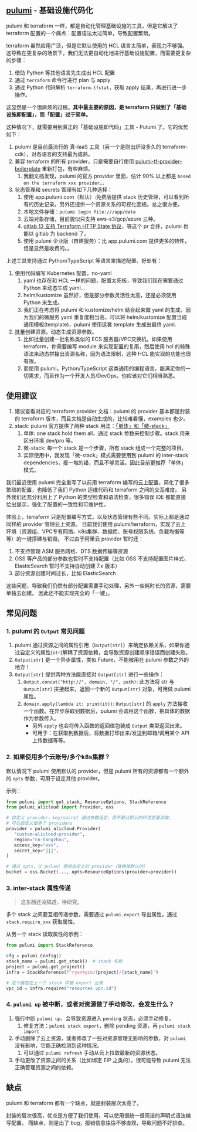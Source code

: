 
## [pulumi](https://github.com/pulumi/pulumi) - 基础设施代码化

pulumi 和 terraform 一样，都是自动化管理基础设施的工具，但是它解决了 terraform 配置的一个痛点：配置语法太过简单，导致配置繁琐。

terraform 虽然应用广泛，但是它默认使用的 HCL 语言太简单，表现力不够强。
这导致在更复杂的场景下，我们无法更自动化地进行基础设施配置，而需要更复杂的步骤：

1. 借助 Python 等其他语言先生成出 HCL 配置
2. 通过 `terraform` 命令行进行 plan 与 apply
3. 通过 Python 代码解析 `terraform.tfstat`，获取 apply 结果，再进行进一步操作。

这显然是一个很麻烦的过程。**其中最主要的原因，是 terraform 只做到了「基础设施即配置」，而「配置」过于简单。**

这种情况下，就需要用到真正的「基础设施即代码」工具 - Pulumi 了。它的优势如下：

1. pulumi 是目前最流行的 真-IaaS 工具（另一个是刚出炉没多久的 terraform-cdk），对各语言的支持最为成熟。
2. 兼容 terraform 的所有 provider，只是需要自行使用 [pulumi-tf-provider-boilerplate](https://github.com/pulumi/pulumi-tf-provider-boilerplate) 重新打包，有些麻烦。
   1. 我翻文档发现，pulumi 的官方 provider 里面，估计 90% 以上都是 `based on the terraform xxx provider`...
3. 状态管理和 secrets 管理有如下几种选择：
   1. 使用 app.pulumi.com（默认）:免费版提供 stack 历史管理，可以看到所有的历史记录。另外还提供一个资源关系的可视化面板。总之很方便。
   2. 本地文件存储：`pulumi login file:///app/data`
   3. 云端对象存储，目前貌似只支持 aws-s3/gcp/azure 三种。
   4. [gitlab 13 支持 Terraform HTTP State 协议](https://github.com/pulumi/pulumi/issues/4727)，等这个 pr 合并，pulumi 也能以 gitlab 为 backend 了。
   5. 使用 pulumi 企业版（自建服务）：比 app.pulumi.com 提供更多的特性，但是显然是收费的。。

上述工具支持通过 Python/TypeScript 等语言来描述配置。好处有：

1. 使用代码编写 Kubernetes 配置，no-yaml
   1. yaml 也存在和 HCL 一样的问题，配置太死板，导致我们现在需要通过 Python 来动态生成 yaml...
   2. helm/kustomize 虽然好，但是部分参数灵活性太高，还是必须使用 Python 来生成。
   3. 我们正在考虑将 pulumi 和 kustomize/helm 结合起来做 yaml 的生成，因为我们的微服务 yaml 重复度相当高，可以将 helm/kustomize 配置当成通用模板(template)，pulumi 使用这套 template 生成出最终 yaml.
2. 批量创建资源，动态生成资源参数。
   1. 比如批量创建一批名称类似的 ECS 服务器/VPC交换机。如果使用 terraform，你需要编写 module 来实现配置的复用，然后使用 hcl 的特殊语法来动态拼接出资源名称，因为语法限制，这种 HCL 能实现的功能也很有限。
   2. 而使用 pulumi，Python/TypeScript 这类通用的编程语言，能满足你的一切需求，而且作为一个开发人员/DevOps，你应该对它们相当熟悉。


## 使用建议

1. 建议查看对应的 terraform provider 文档：pulumi 的 provider 基本都是封装的 terraform 版本，而且文档是自动生成的，比较难看懂，examples 也少。
2. stack: pulumi 官方提供了两种 stack 用法：[「单体」和「微-stack」](https://www.pulumi.com/docs/intro/concepts/organizing-stacks-projects/)
   1. 单体: one stack hold them all，通过 stack 参数来控制步骤。stack 用来区分环境 dev/pro 等。
   2. 微-stack: 每一个 stack 是一个步骤，所有 stack 组成一个完整的项目。
   3. 实际使用中，我发现「微-stack」模式需要使用到 pulumi 的 inter-stack dependencies，报一堆的错，而且不够灵活。因此目前更推荐「单体」模式。

我们最近使用 pulumi 完全重写了以前用 terraform 编写的云上配置，简化了很多繁琐的配置，也降低了我们 Python 运维代码和 terraform 之间的交互难度。
另外我们还充分利用上了 Python 的类型检查和语法检查，很多错误 IDE 都能直接给出提示，强化了配置的一致性和可维护性。

体验上，terraform 只是配置编写方式，以及状态管理有些不同。实际上都是通过同样的 provider 管理云上资源。
目前我们使用 pulumi/terraform，实现了云上环境（资源组、VPC专有网络、k8s集群、数据库、账号权限系统、负载均衡等等）的一键搭建与销毁。
不过由于阿里云 provider 暂时还：

1. 不支持管理 ASM 服务网格、DTS 数据传输等资源
2. OSS 等产品的部分参数也暂时不支持配置（比如 OSS 不支持配置图片样式、ElasticSearch 暂时不支持自动创建 7.x 版本）
3. 部分资源创建时间过长，比如 ElasticSearch

这些问题，导致我们仍然有部分配置需要手动处理，另外一些耗时长的资源，需要单独去创建。
因此还不能实现完全的「一键」。


## 常见问题

### 1. pulumi 的 `Output` 常见问题

1. pulumi 通过资源之间的属性引用（`Output[str]`）来确定依赖关系，如果你通过自定义的属性(`str`)解耦了资源依赖，会导致资源创建顺序错误而创建失败。
2. `Output[str]` 是一个异步属性，类似 Future，不能被用在 pulumi 参数之外的地方！
3. `Output[str]` 提供两种方法能直接对 `Output[str]` 进行一些操作：
   1. `Output.concat("http://", domain, "/", path)`: 此方法将 str 与 `Output[str]` 拼接起来，返回一个新的 `Output[str]` 对象，可用做 pulumi 属性。
   2. `domain.apply(lambda it: print(it))`: `Output[str]` 的 `apply` 方法接收一个函数。在异步获取到数据后，pulumi 会调用这个函数，把具体的数据作为参数传入。
      - 另外 `apply` 也会将传入函数的返回值包装成 `Output` 类型返回出来。
      - 可用于：在获取到数据后，将数据打印出来/发送到邮箱/调用某个 API 上传数据等等。

### 2. 如果使用多个云账号/多个k8s集群？

默认情况下 pulumi 使用默认的 provider，但是 pulumi 所有的资源都有一个额外的 `opts` 参数，可用于设定其他 provider。

示例：

```python
from pulumi import get_stack, ResourceOptions, StackReference
from pulumi_alicloud import Provider, oss

# 自定义 provider，key/secret 通过参数设定，而不是从默认的环境变量读取。
# 可以自定义很多个 providers
provider = pulumi_alicloud.Provider(
   "custom-alicloud-provider",
   region="cn-hangzhou",
   access_key="xxx",
   secret_key="jjj",
)

# 通过 opts，让 pulumi 使用自定义的 provider（替换掉默认的）
bucket = oss.Bucket(..., opts=ResourceOptions(provider=provider))
```

### 3. inter-stack 属性传递

>这东西还没搞透，待研究。

多个 stack 之间要互相传递参数，需要通过 `pulumi.export` 导出属性，通过 `stack.require_xxx` 获取属性。

从另一个 stack 读取属性的示例：
```python
from pulumi import StackReference

cfg = pulumi.Config()
stack_name = pulumi.get_stack()  # stack 名称
project = pulumi.get_project()
infra = StackReference(f"ryan4yin/{project}/{stack_name}")

# 这个属性在上一个 stack 中被 export 出来
vpc_id = infra.require("resources.vpc.id")
```

### 4. `pulumi up` 被中断，或者对资源做了手动修改，会发生什么？

1. 强行中断 `pulumi up`，会导致资源进入 `pending` 状态，必须手动修复。
   1. 修复方法：`pulumi stack export`，删除 pending 资源，再 `pulumi stack import`
2. 手动删除了云上资源，或者修改了一些对资源管理无影响的参数，对 `pulumi` 没有影响，它能正确检测到这种情况。
   1. 可以通过 `pulumi refresh` 手动从云上拉取最新的资源状态。
3. 手动更改了资源之间的关系（比如绑定 EIP 之类的），很可能导致 pulumi 无法正确管理资源之间的依赖。


## 缺点

pulumi 和 terraform 都有一个缺点，就是封装层次太高了。

封装的层次很高，优点是方便了我们使用，可以使用很统一很简洁的声明式语法编写配置。
而缺点，则是出了 bug，报错信息往往不够直观，导致问题不好排查。

